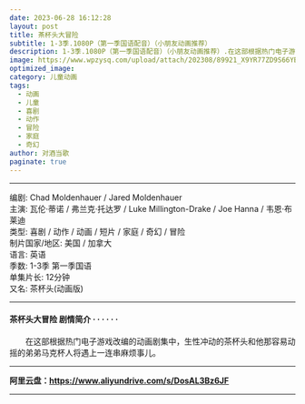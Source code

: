 ```yaml
---
date: 2023-06-28 16:12:28
layout: post
title: 茶杯头大冒险
subtitle: 1-3季.1080P（第一季国语配音）（小朋友动画推荐）
description: 1-3季.1080P（第一季国语配音）（小朋友动画推荐）.在这部根据热门电子游戏改编的动画剧集中，生性冲动的茶杯头和他那容易动摇的弟弟马克杯人将遇上一连串麻烦事儿...
image: https://www.wpzysq.com/upload/attach/202308/89921_X9YR77ZD9S66YB8._webp
optimized_image: 
category: 儿童动画
tags:
  - 动画
  - 儿童
  - 喜剧
  - 动作
  - 冒险
  - 家庭
  - 奇幻
author: 对酒当歌
paginate: true
---
```


---

编剧: Chad Moldenhauer / Jared Moldenhauer  
主演: 瓦伦·蒂诺 / 弗兰克·托达罗 / Luke Millington-Drake / Joe Hanna / 韦恩·布莱迪  
类型: 喜剧 / 动作 / 动画 / 短片 / 家庭 / 奇幻 / 冒险  
制片国家/地区: 美国 / 加拿大  
语言: 英语  
季数: 1-3季  第一季国语  
单集片长: 12分钟  
又名: 茶杯头(动画版)  

---

#### 茶杯头大冒险  剧情简介 · · · · · ·

　　在这部根据热门电子游戏改编的动画剧集中，生性冲动的茶杯头和他那容易动摇的弟弟马克杯人将遇上一连串麻烦事儿。

---

**阿里云盘：<https://www.aliyundrive.com/s/DosAL3Bz6JF>**

---
